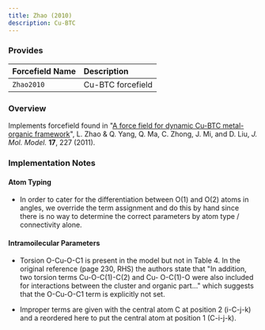 ```yaml
---
title: Zhao (2010)
description: Cu-BTC
---
```


### Provides

|Forcefield Name|Description|
|:--------------|:----------|
|`Zhao2010`|Cu-BTC forcefield|

### Overview

Implements forcefield found in "[A force field for dynamic Cu-BTC metal-organic framework](https://dx.doi.org/10.1007/s00894-010-0720-x)", L. Zhao & Q. Yang, Q. Ma, C. Zhong, J. Mi, and D. Liu, _J. Mol. Model._ **17**, 227 (2011).

### Implementation Notes

#### Atom Typing

- In order to cater for the differentiation between O(1) and O(2) atoms in angles, we override the term assignment and do this by hand since there is no way to determine the correct parameters by atom type / connectivity alone.

#### Intramoilecular Parameters

- Torsion O-Cu-O-C1 is present in the model but not in Table 4. In the original reference (page 230, RHS) the authors state that "In addition, two torsion terms Cu-O-C(1)-C(2) and Cu- O-C(1)-O were also included for interactions between the cluster and organic part..." which suggests that the O-Cu-O-C1 term is explicitly not set.

- Improper terms are given with the central atom C at position 2 (i-C-j-k) and a reordered here to put the central atom at position 1 (C-i-j-k).
